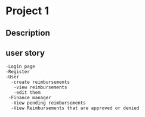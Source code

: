 # Project 1

## Description
  ## user story
    -Login page
    -Register
    -User 
      -create reimbursements 
       -view reimbursements 
       -edit them
     -Finance manager
      -View pending reimbursements
      -View Reimbursements that are approved or denied
      
